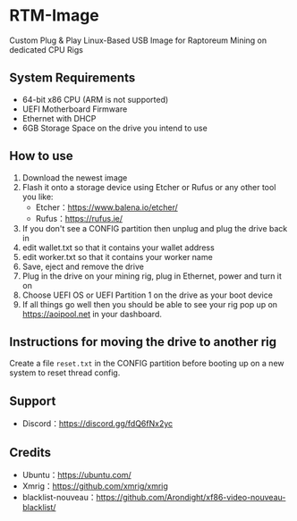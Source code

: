 # RTM-Image
Custom Plug & Play Linux-Based USB Image for Raptoreum Mining on dedicated CPU Rigs

## System Requirements
* 64-bit x86 CPU (ARM is not supported)
* UEFI Motherboard Firmware
* Ethernet with DHCP
* 6GB Storage Space on the drive you intend to use

## How to use
1. Download the newest image
2. Flash it onto a storage device using Etcher or Rufus or any other tool you like:
    * Etcher：https://www.balena.io/etcher/
    * Rufus：https://rufus.ie/
3. If you don't see a CONFIG partition then unplug and plug the drive back in
4. edit wallet.txt so that it contains your wallet address
5. edit worker.txt so that it contains your worker name
6. Save, eject and remove the drive
7. Plug in the drive on your mining rig, plug in Ethernet, power and turn it on
8. Choose UEFI OS or UEFI Partition 1 on the drive as your boot device
9. If all things go well then you should be able to see your rig pop up on https://aoipool.net in your dashboard.

## Instructions for moving the drive to another rig
Create a file `reset.txt` in the CONFIG partition before booting up on a new system to reset thread config.

## Support
* Discord：https://discord.gg/fdQ6fNx2yc

## Credits
* Ubuntu：https://ubuntu.com/
* Xmrig：https://github.com/xmrig/xmrig
* blacklist-nouveau：https://github.com/Arondight/xf86-video-nouveau-blacklist/
